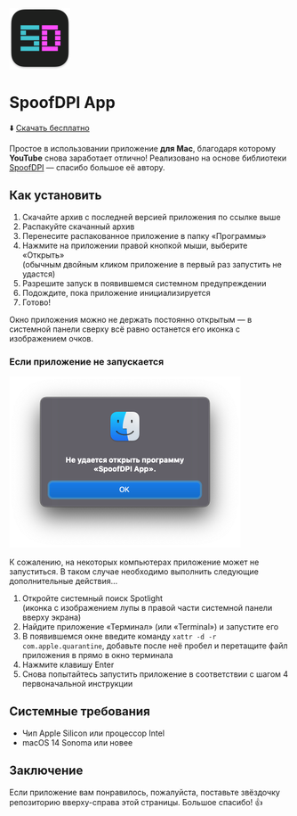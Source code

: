 <img src="https://github.com/SpoofDPIApp/SpoofDPI-App/raw/main/Other/Readme/Logo.png" width="110" height="110"/>

# SpoofDPI App
⬇️ [Скачать бесплатно](https://github.com/SpoofDPIApp/SpoofDPI-App/releases/latest/download/SpoofDPI.App.zip)

Простое в использовании приложение **для Mac**, благодаря которому **YouTube** снова заработает отлично! Реализовано на основе библиотеки [SpoofDPI](https://github.com/xvzc/SpoofDPI) — спасибо большое её автору.

## Как установить
1. Скачайте архив с последней версией приложения по ссылке выше
2. Распакуйте скачанный архив
3. Перенесите распакованное приложение в папку «Программы»
4. Нажмите на приложении правой кнопкой мыши, выберите «Открыть»\
(обычным двойным кликом приложение в первый раз запустить не удастся)
5. Разрешите запуск в появившемся системном предупреждении
6. Подождите, пока приложение инициализируется
7. Готово!

Окно приложения можно не держать постоянно открытым — в системной панели сверху всё равно останется его иконка с изображением очков.

### Если приложение не запускается

<img src="https://github.com/SpoofDPIApp/SpoofDPI-App/raw/main/Other/Readme/Error.png" width="416" height="308"/>

К сожалению, на некоторых компьютерах приложение может не запуститься. В таком случае необходимо выполнить следующие дополнительные действия…

1. Откройте системный поиск Spotlight\
(иконка с изображением лупы в правой части системной панели вверху экрана)
2. Найдите приложение «Терминал» (или «Terminal») и запустите его
3. В появившемся окне введите команду `xattr -d -r com.apple.quarantine`, добавьте после неё пробел и перетащите файл приложения в прямо в окно терминала
4. Нажмите клавишу Enter
5. Снова попытайтесь запустить приложение в соответствии с шагом 4 первоначальной инструкции

## Системные требования

- Чип Apple Silicon или процессор Intel
- macOS 14 Sonoma или новее

## Заключение

Если приложение вам понравилось, пожалуйста, поставьте звёздочку репозиторию вверху-справа этой страницы. Большое спасибо! 👍
